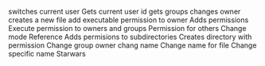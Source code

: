 switches current user
Gets current user id
gets groups
changes owner
creates a new file
add executable permission to owner
Adds permissions
Execute permission to owners and groups
Permission for others
Change mode
Reference
Adds permisions to subdirectories
Creates directory with permission
Change group owner
chang name
Change name for file
Change specific name
Starwars
